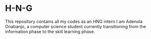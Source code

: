 # H-N-G
This repository contains all my codes as an HNG intern
I am Adenola Onabanjo, a computer science student currently transitioning from the information phase to the skill learning phase.
